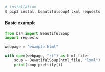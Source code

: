 ```bash
# installation
$ pip3 install beautifulsoup4 lxml requests
```


#### Basic example
```python
from bs4 import BeautifulSoup
import requests

webpage = "example.html"

with open(webpage, "rt") as html_file:
	soup = BeautifulSoup(html_file, "lxml")
	print(soup.prettify())
```

